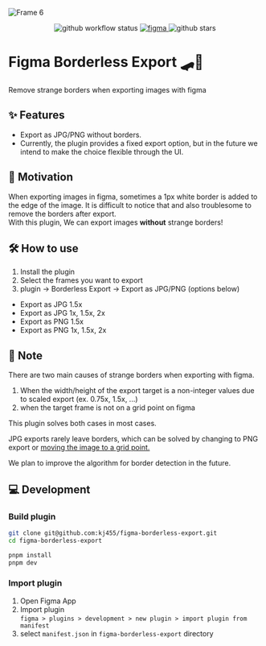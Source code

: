 ![Frame 6](https://user-images.githubusercontent.com/38521709/203567054-333c67a3-c8e3-4526-8c3b-75305bffbb95.png)

<p align="center">
  <img src="https://img.shields.io/github/workflow/status/kj455/figma-borderless-export/Test" alt="github workflow status" >
  <a href="https://www.figma.com/community/plugin/1177240622175495525">
    <img src="https://img.shields.io/badge/Figma-F24E1E?logo=figma&logoColor=white" alt="figma" >
  </a> 
  <img src="https://img.shields.io/github/stars/kj455/figma-borderless-export?style=social" alt="github stars" >
</p>

# Figma Borderless Export 🛹🚫

Remove strange borders when exporting images with figma

## ✨ Features

- Export as JPG/PNG without borders.
- Currently, the plugin provides a fixed export option, but in the future we intend to make the choice flexible through the UI.

## 💭 Motivation

When exporting images in figma, sometimes a 1px white border is added to the edge of the image.
It is difficult to notice that and also troublesome to remove the borders after export.  
With this plugin, We can export images **without** strange borders!

## 🛠️ How to use

1. Install the plugin
2. Select the frames you want to export
3. plugin -> Borderless Export -> Export as JPG/PNG (options below)

- Export as JPG 1.5x
- Export as JPG 1x, 1.5x, 2x
- Export as PNG 1.5x
- Export as PNG 1x, 1.5x, 2x

## 📝 Note

There are two main causes of strange borders when exporting with figma.

1. When the width/height of the export target is a non-integer values due to scaled export (ex. 0.75x, 1.5x, ...)
2. when the target frame is not on a grid point on figma

This plugin solves both cases in most cases.

JPG exports rarely leave borders, which can be solved by changing to PNG export or [moving the image to a grid point.](https://forum.figma.com/t/white-border-when-exporting-to-jpg/1999/2)

We plan to improve the algorithm for border detection in the future.

## 💻 Development

### Build plugin

```bash
git clone git@github.com:kj455/figma-borderless-export.git
cd figma-borderless-export

pnpm install
pnpm dev
```

### Import plugin

1. Open Figma App
2. Import plugin  
   `figma > plugins > development > new plugin > import plugin from manifest`
3. select `manifest.json` in `figma-borderless-export` directory
